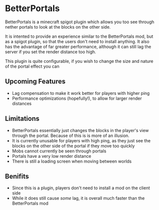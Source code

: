 # BetterPortals
BetterPortals is a minecraft spigot plugin which allows you too see through nether portals to look at the blocks on the other side.

It is intented to provide an experience similar to the BetterPortals mod, but as a spigot plugin, so that the users don't need to install anything. It also has the advantage of far greater performance, although it can still lag the server if you set the render distance too high.

This plugin is quite configurable, if you wish to change the size and nature of the portal effect you can

## Upcoming Features
* Lag compensation to make it work better for players with higher ping
* Performance optimizations (hopefully!), to allow for larger render distances

## Limitations
* BetterPortals essentially just changes the blocks in the player's view through the portal. Because of this is is more of an illusion.
* It is currently unusable for players with high ping, as they just see the blocks on the other side of the portal if they move too quickly
* Mobs cannot currently be seen through portals
* Portals have a very low render distance
* There is still a loading screen when moving between worlds

## Benifits
* Since this is a plugin, players don't need to install a mod on the client side
* While it does still cause *some* lag, it is overall much faster than the BetterPortals mod